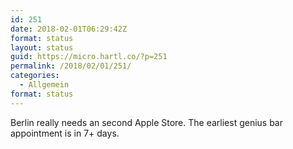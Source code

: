 ```yaml
---
id: 251
date: 2018-02-01T06:29:42Z
format: status
layout: status
guid: https://micro.hartl.co/?p=251
permalink: /2018/02/01/251/
categories:
  - Allgemein
format: status
---
```

Berlin really needs an second Apple Store. The earliest genius bar appointment is in 7+ days.